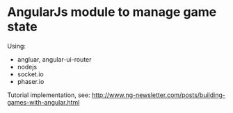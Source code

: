 # AngularJs module to manage game state

Using:
* angluar, angular-ui-router
* nodejs
* socket.io
* phaser.io

Tutorial implementation, see: http://www.ng-newsletter.com/posts/building-games-with-angular.html